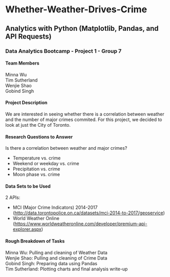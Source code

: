 # Whether-Weather-Drives-Crime
## Analytics with Python (Matplotlib, Pandas, and API Requests)
### Data Analytics Bootcamp - Project 1 - Group 7

#### Team Members
Minna Wu<br>
Tim Sutherland<br>
Wenjie Shao<br>
Gobind Singh<br>

#### Project Description 
We are interested in seeing whether there is a correlation between weather and the number of major crimes commited. For this project, we decided to look at just the City of Toronto.
 
#### Research Questions to Answer 
Is there a correlation between weather and major crimes?<br>
- Temperature vs. crime
- Weekend or weekday vs. crime
- Precipitation vs. crime
- Moon phase vs. crime

#### Data Sets to be Used
2 APIs:
- MCI (Major Crime Indicators) 2014-2017 (http://data.torontopolice.on.ca/datasets/mci-2014-to-2017/geoservice)
- World Weather Online (https://www.worldweatheronline.com/developer/premium-api-explorer.aspx)

#### Rough Breakdown of Tasks
Minna Wu: Pulling and cleaning of Weather Data<br>
Wenjie Shao: Pulling and cleaning of Crime Data<br>
Gobind Singh:  Preparing data using Pandas<br>
Tim Sutherland: Plotting charts and final analysis write-up<br>


